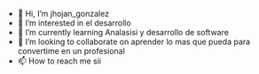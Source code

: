 - 👋 Hi, I’m jhojan_gonzalez
- 👀 I’m interested in el desarrollo 
- 🌱 I’m currently learning Analasisi y desarrollo de software
- 💞️ I’m looking to collaborate on aprender lo mas que pueda para convertime en un profesional
- 📫 How to reach me  sii

<!---
Fiutwer09/Fiutwer09 is a ✨ special ✨ repository because its `README.md` (this file) appears on your GitHub profile.
You can click the Preview link to take a look at your changes.
--->
